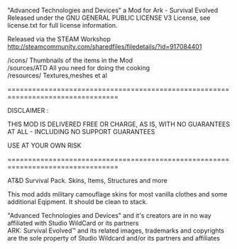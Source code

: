 "Advanced Technologies and Devices" a Mod for Ark - Survival Evolved<br>
Released under the GNU GENERAL PUBLIC LICENSE V3 License, see license.txt for full license information.

Released via the STEAM Workshop<br>
http://steamcommunity.com/sharedfiles/filedetails/?id=917084401

/icons/			Thumbnails of the items in the Mod<br>
/sources/ATD	All you need for doing the cooking<br>
/resources/		Textures,meshes et al

=================================================================================

DISCLAIMER :

THIS MOD IS DELIVERED FREE OR CHARGE, AS IS, WITH NO GUARANTEES AT ALL - INCLUDING NO SUPPORT GUARANTEES

USE AT YOUR OWN RISK

=================================================================================

AT&D Survival Pack. Skins, Items, Structures and more

This mod adds military camouflage skins for most vanilla clothes and some additional Eqipment.
It should be clean to stack.

"Advanced Technologies and Devices" and it's creators are in no way affiliated with Studio WildCard or its partners<br>
ARK: Survival Evolved™ and its related images, trademarks and copyrights are the sole property of Studio Wildcard and/or its partners and affiliates
